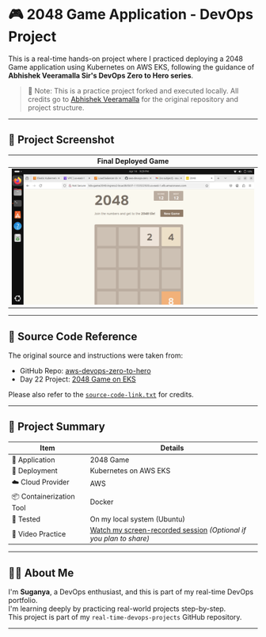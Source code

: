 # 🎮 2048 Game Application - DevOps Project

This is a real-time hands-on project where I practiced deploying a 2048 Game application using Kubernetes on AWS EKS, following the guidance of **Abhishek Veeramalla Sir's DevOps Zero to Hero series**.

> 📌 Note: This is a practice project forked and executed locally. All credits go to [Abhishek Veeramalla](https://github.com/iam-veeramalla) for the original repository and project structure.

---

## 📸 Project Screenshot

| Final Deployed Game |
|---------------------|
| ![2048 Game Screenshot](./screenshots/final-output-picture-of-2048-game-app.png) |

---

## 🔗 Source Code Reference

The original source and instructions were taken from:

- GitHub Repo: [aws-devops-zero-to-hero](https://github.com/iam-veeramalla/aws-devops-zero-to-hero)
- Day 22 Project: [2048 Game on EKS](https://github.com/iam-veeramalla/aws-devops-zero-to-hero/tree/main/day-22)

Please also refer to the [`source-code-link.txt`](./source-code-link.txt) for credits.

---

## 📁 Project Summary

| Item                      | Details                                      |
|---------------------------|----------------------------------------------|
| 🧩 Application            | 2048 Game                                    |
| 🚀 Deployment             | Kubernetes on AWS EKS                        |
| ☁️ Cloud Provider         | AWS                                          |
| 📦 Containerization Tool  | Docker                                       |
| 🧪 Tested                 | On my local system (Ubuntu)                  |
| 🎥 Video Practice         | [Watch my screen-recorded session](../robotshop-ecommerce-app/video-link.txt) *(Optional if you plan to share)*

---

## 🙋‍♀️ About Me

I'm **Suganya**, a DevOps enthusiast, and this is part of my real-time DevOps portfolio.  
I'm learning deeply by practicing real-world projects step-by-step.  
This project is part of my `real-time-devops-projects` GitHub repository.

---

